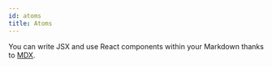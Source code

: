 ```yaml
---
id: atoms
title: Atoms
---
```


You can write JSX and use React components within your Markdown thanks to [MDX](https://mdxjs.com/).
